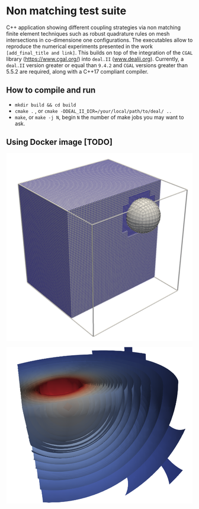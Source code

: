 # Non matching test suite

C++ application showing different coupling strategies via non matching finite element techniques such as robust quadrature rules on mesh intersections in co-dimensione one configurations. The executables allow to reproduce the numerical experiments presented in the work `[add_final_title and link]`. 
This builds on top of the integration of the `CGAL` library (https://www.cgal.org/) into `deal.II` (www.dealii.org). Currently, a `deal.II` version greater or equal than `9.4.2` and `CGAL` versions greater than 5.5.2 are required, along with a C++17 compliant compiler.


## How to compile and run

- `mkdir build && cd build`
- `cmake .` , or `cmake -DDEAL_II_DIR=/your/local/path/to/deal/ ..` 
- `make`, or `make -j N`, begin `N` the number of make jobs you may want to ask.


## Using Docker image [TODO]

![Screenshot](grids/mesh_3d.png)

![Screenshot](grids/iso_contour_3D_ns.png)